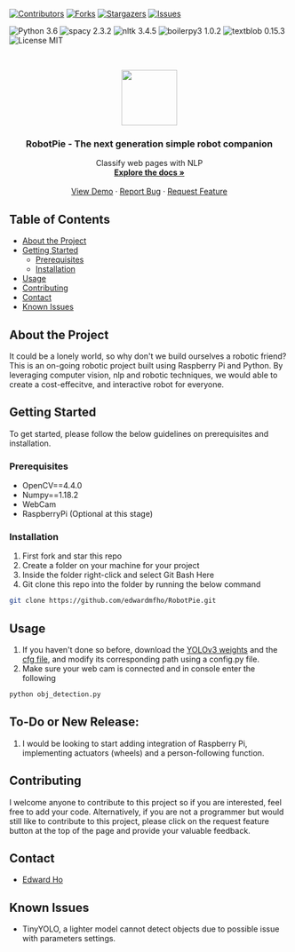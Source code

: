 [![Contributors][contributors-shield]][contributors-url]
[![Forks][forks-shield]][forks-url]
[![Stargazers][stars-shield]][stars-url]
[![Issues][issues-shield]][issues-url]

![Python 3.6](https://img.shields.io/badge/python-3.6-green.svg?style=plastic)
![spacy 2.3.2](https://img.shields.io/badge/spacy-2.3.2-green.svg?style=plastic)
![nltk 3.4.5](https://img.shields.io/badge/nltk-3.4.5-green.svg?style=plastic)
![boilerpy3 1.0.2](https://img.shields.io/badge/boilerpy3-1.0.2-green.svg?style=plastic)
![textblob 0.15.3](https://img.shields.io/badge/textblob-0.15.3-green.svg?style=plastic)
![License MIT](https://img.shields.io/badge/license-MIT-green.svg?style=plastic)

<br />
<p align="center">
  <a href="https://github.com/edwardmfho/RobotPie">
    <img src="https://cdn.onlinewebfonts.com/svg/img_504359.png" height="100">
  </a>

  <h3 align="center">RobotPie - The next generation simple robot companion</h3>

  </p>
</p>

<p align="center">
  Classify web pages with NLP
    <br />
    <a href="https://github.com/edwardmfho/RobotPie"><strong>Explore the docs »</strong></a>
    <br />
    <br />
    <a href="https://github.com/edwardmfho/RobotPie">View Demo</a>
    ·
    <a href="https://github.com/edwardmfho/RobotPie/issues">Report Bug</a>
    ·
    <a href="https://github.com/edwardmfho/RobotPie/issues">Request Feature</a>
  </p>
</p>

<!-- TABLE OF CONTENTS -->
## Table of Contents

* [About the Project](#about-the-project)
* [Getting Started](#getting-started)
  * [Prerequisites](#prerequisites)
  * [Installation](#installation)
* [Usage](#usage)
* [Contributing](#contributing)
* [Contact](#contact)
* [Known Issues](#known-issues)

<!-- ABOUT THE PROJECT -->

## About the Project

It could be a lonely world, so why don't we build ourselves a robotic friend? This is an on-going robotic project built using Raspberry Pi and Python. By leveraging computer vision, nlp and robotic techniques, we would able to create a cost-effecitve, and interactive robot for everyone.
<!-- GETTING STARTED -->

## Getting Started
To get started, please follow the below guidelines on prerequisites and installation.

<!-- PREREQUISITES -->

### Prerequisites
* OpenCV==4.4.0
* Numpy==1.18.2
* WebCam
* RaspberryPi (Optional at this stage)

<!-- INSTALLATION -->

### Installation
1. First fork and star this repo
2. Create a folder on your machine for your project
2. Inside the folder right-click and select Git Bash Here
3. Git clone this repo into the folder by running the below command
```sh
git clone https://github.com/edwardmfho/RobotPie.git
```

<!-- USAGE -->

## Usage
1. If you haven't done so before, download the [YOLOv3 weights](https://pjreddie.com/media/files/yolov3.weights) and the [cfg file](https://github.com/pjreddie/darknet/blob/master/cfg/yolov3.cfg), and modify its corresponding path using a config.py file. 
2. Make sure your web cam is connected and in console enter the following
```sh
python obj_detection.py
```

<!-- TO DO -->
## To-Do or New Release:

1. I would be looking to start adding integration of Raspberry Pi, implementing actuators (wheels) and a person-following function.



<!-- CONTRIBUTING -->

## Contributing
I welcome anyone to contribute to this project so if you are interested, feel free to add your code.
Alternatively, if you are not a programmer but would still like to contribute to this project, please click on the request feature button at the top of the page and provide your valuable feedback.

<!-- CONTACT -->

## Contact
* [Edward Ho](https://github.com/edwardmfho)

<!-- KNOWN ISSUES -->

## Known Issues
* TinyYOLO, a lighter model cannot detect objects due to possible issue with parameters settings. 

<!-- MARKDOWN LINKS & IMAGES -->
<!-- https://www.markdownguide.org/basic-syntax/#reference-style-links -->
[contributors-shield]: https://img.shields.io/github/contributors/edwardmfho/RobotPie.svg?style=flat-square
[contributors-url]: https://github.com/edwardmfho/RobotPie/graphs/contributors
[forks-shield]: https://img.shields.io/github/forks/edwardmfho/RobotPie.svg?style=flat-square
[forks-url]: https://github.com/edwardmfho/RobotPie/network/members
[stars-shield]: https://img.shields.io/github/stars/edwardmfho/RobotPie.svg?style=flat-square
[stars-url]: https://github.com/edwardmfho/RobotPie/stargazers
[issues-shield]: https://img.shields.io/github/issues/edwardmfho/RobotPie.svg?style=flat-square
[issues-url]: https://github.com/edwardmfho/RobotPie/issues
